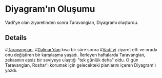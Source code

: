 # Diyagram'ın Oluşumu
Vadi'ye olan ziyaretinden sonra Taravangian, Diyagramı oluşturdu.

## Details
#[Taravangian](characters/taravangian), #[Dalinar'dan](characters/dalinar) kısa bir süre sonra #[Vadi'yi](locations/valley) ziyaret etti ve orada onu değiştiren bir karşılaşma yaşadı. İlerleyen haftalarda Taravangian, zekasının eşsiz bir seviyeye ulaştığı "tek günlük deha" oldu. O gün Taravangian, Roshar'ı korumak için gelecekteki planlarını içeren Diyagram'ı yazdı.
